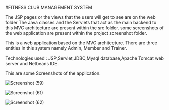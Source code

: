 #FITNESS CLUB MANAGEMENT SYSTEM 

The JSP pages or the views that the users will get to see are on the web folder
The Java classes and the Servlets that act as the main backend to this MVC architecture are present within the src folder.
some screenshots of the web application are present within the project screenshot folder.

This  is a web application based on the MVC architecture. There are three entities in this system namely Admin, Member and Trainer.

Technologies used :  JSP,Servlet,JDBC,Mysql  database,Apache Tomcat web server and  Netbeans IDE.


This are some Screenshots of the application.

![Screenshot (59)](https://user-images.githubusercontent.com/68557958/87989709-26d2a900-cb00-11ea-96f0-d3a0f226a97d.png)


![Screenshot (61)](https://user-images.githubusercontent.com/68557958/87989927-8cbf3080-cb00-11ea-9713-13ad75409e70.png)


![Screenshot (62)](https://user-images.githubusercontent.com/68557958/87990020-cb54eb00-cb00-11ea-99a5-58f9f381c2ff.png)
